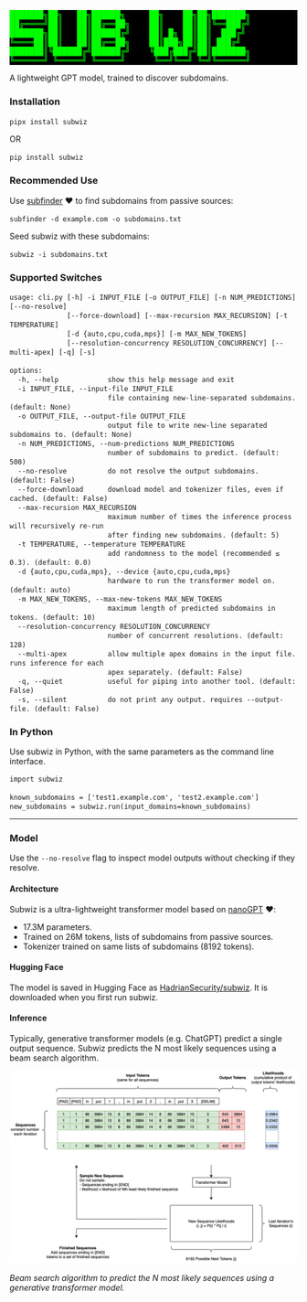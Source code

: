 <pre style="color: lime; background-color: black;">
███████╗██╗   ██╗██████╗     ██╗    ██╗██╗███████╗
██╔════╝██║   ██║██╔══██╗    ██║    ██║██║╚══███╔╝
███████╗██║   ██║██████╔╝    ██║ █╗ ██║██║  ███╔╝ 
╚════██║██║   ██║██╔══██╗    ██║███╗██║██║ ███╔╝  
███████║╚██████╔╝██████╔╝    ╚███╔███╔╝██║███████╗
╚══════╝ ╚═════╝ ╚═════╝      ╚══╝╚══╝ ╚═╝╚══════╝
</pre>

A lightweight GPT model, trained to discover subdomains.

### Installation

```pipx install subwiz```

OR

```pip install subwiz```

### Recommended Use

Use [subfinder](https://github.com/projectdiscovery/subfinder) ❤️ to find subdomains from passive sources:

```subfinder -d example.com -o subdomains.txt```

Seed subwiz with these subdomains:

```subwiz -i subdomains.txt```

### Supported Switches

```commandline
usage: cli.py [-h] -i INPUT_FILE [-o OUTPUT_FILE] [-n NUM_PREDICTIONS] [--no-resolve]
              [--force-download] [--max-recursion MAX_RECURSION] [-t TEMPERATURE]
              [-d {auto,cpu,cuda,mps}] [-m MAX_NEW_TOKENS]
              [--resolution-concurrency RESOLUTION_CONCURRENCY] [--multi-apex] [-q] [-s]

options:
  -h, --help            show this help message and exit
  -i INPUT_FILE, --input-file INPUT_FILE
                        file containing new-line-separated subdomains. (default: None)
  -o OUTPUT_FILE, --output-file OUTPUT_FILE
                        output file to write new-line separated subdomains to. (default: None)
  -n NUM_PREDICTIONS, --num-predictions NUM_PREDICTIONS
                        number of subdomains to predict. (default: 500)
  --no-resolve          do not resolve the output subdomains. (default: False)
  --force-download      download model and tokenizer files, even if cached. (default: False)
  --max-recursion MAX_RECURSION
                        maximum number of times the inference process will recursively re-run
                        after finding new subdomains. (default: 5)
  -t TEMPERATURE, --temperature TEMPERATURE
                        add randomness to the model (recommended ≤ 0.3). (default: 0.0)
  -d {auto,cpu,cuda,mps}, --device {auto,cpu,cuda,mps}
                        hardware to run the transformer model on. (default: auto)
  -m MAX_NEW_TOKENS, --max-new-tokens MAX_NEW_TOKENS
                        maximum length of predicted subdomains in tokens. (default: 10)
  --resolution-concurrency RESOLUTION_CONCURRENCY
                        number of concurrent resolutions. (default: 128)
  --multi-apex          allow multiple apex domains in the input file. runs inference for each
                        apex separately. (default: False)
  -q, --quiet           useful for piping into another tool. (default: False)
  -s, --silent          do not print any output. requires --output-file. (default: False)
```

### In Python

Use subwiz in Python, with the same parameters as the command line interface.

```
import subwiz

known_subdomains = ['test1.example.com', 'test2.example.com']
new_subdomains = subwiz.run(input_domains=known_subdomains)
```

---
### Model

Use the `--no-resolve` flag to inspect model outputs without checking if they resolve.

#### Architecture

Subwiz is a ultra-lightweight transformer model based on [nanoGPT](https://github.com/karpathy/nanoGPT/tree/master) ❤️:

- 17.3M parameters.
- Trained on 26M tokens, lists of subdomains from passive sources.
- Tokenizer trained on same lists of subdomains (8192 tokens).

#### Hugging Face
The model is saved in Hugging Face as [HadrianSecurity/subwiz](https://huggingface.co/HadrianSecurity/subwiz).
It is downloaded when you first run subwiz.

#### Inference

Typically, generative transformer models (e.g. ChatGPT) predict a single output sequence.
Subwiz predicts the N most likely sequences using a beam search algorithm.

![Diagram of the inference algorithm](https://raw.githubusercontent.com/hadriansecurity/subwiz/main/subwiz_inference.png)

*Beam search algorithm to predict the N most likely sequences using a generative transformer model.*
